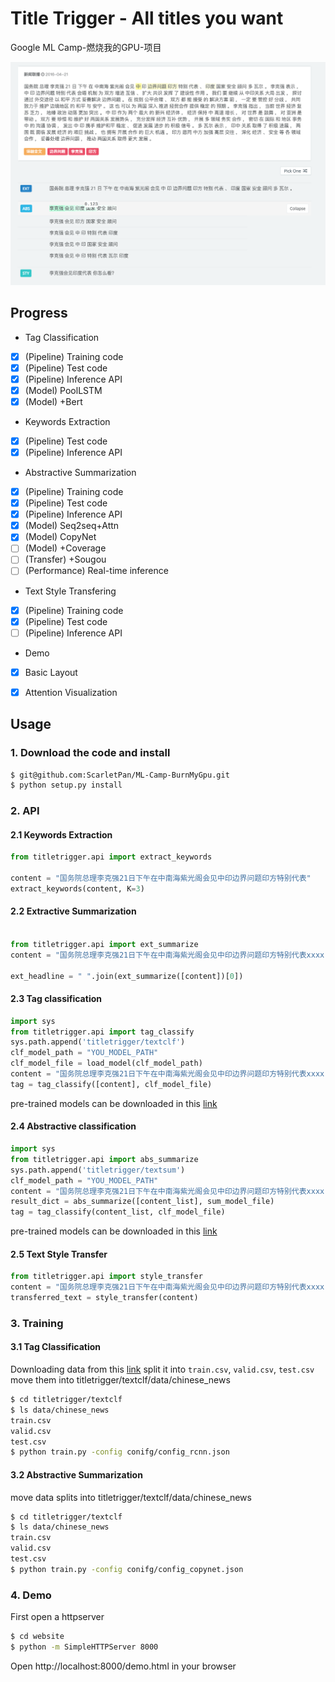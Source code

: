 # Title Trigger - All titles you want
Google ML Camp-燃烧我的GPU-项目

![avatar](images/demo.png)
## Progress

* Tag Classification
- [x] (Pipeline) Training code
- [x] (Pipeline) Test code
- [x] (Pipeline) Inference API
- [x] (Model) PoolLSTM
- [x] (Model) +Bert

* Keywords Extraction
- [x] (Pipeline) Test code
- [x] (Pipeline) Inference API

* Abstractive Summarization
- [x] (Pipeline) Training code
- [x] (Pipeline) Test code
- [x] (Pipeline) Inference API
- [x] (Model) Seq2seq+Attn
- [x] (Model) CopyNet
- [ ] (Model) +Coverage
- [ ] (Transfer) +Sougou
- [ ] (Performance) Real-time inference

* Text Style Transfering
- [x] (Pipeline) Training code
- [x] (Pipeline) Test code
- [ ] (Pipeline) Inference API

* Demo
- [x] Basic Layout
- [x] Attention Visualization


## Usage
### 1. Download the code and install
```bash
$ git@github.com:ScarletPan/ML-Camp-BurnMyGpu.git
$ python setup.py install
```

### 2. API
#### 2.1 Keywords Extraction
```python
from titletrigger.api import extract_keywords

content = "国务院总理李克强21日下午在中南海紫光阁会见中印边界问题印方特别代表"
extract_keywords(content, K=3)
```
#### 2.2 Extractive Summarization
```python

from titletrigger.api import ext_summarize
content = "国务院总理李克强21日下午在中南海紫光阁会见中印边界问题印方特别代表xxxx"

ext_headline = " ".join(ext_summarize([content])[0])
```

#### 2.3 Tag classification
```python
import sys
from titletrigger.api import tag_classify
sys.path.append('titletrigger/textclf')
clf_model_path = "YOU_MODEL_PATH"
clf_model_file = load_model(clf_model_path)
content = "国务院总理李克强21日下午在中南海紫光阁会见中印边界问题印方特别代表xxxx"
tag = tag_classify([content], clf_model_file)
```
pre-trained models can be downloaded in this [link](https://drive.google.com/open?id=1173TiJ4X_-2L5c43BdHG1kNA9svqeEOf)

#### 2.4 Abstractive classification
```python
import sys
from titletrigger.api import abs_summarize
sys.path.append('titletrigger/textsum')
clf_model_path = "YOU_MODEL_PATH"
content = "国务院总理李克强21日下午在中南海紫光阁会见中印边界问题印方特别代表xxxx"
result_dict = abs_summarize([content_list], sum_model_file)
tag = tag_classify(content_list, clf_model_file)
```
pre-trained models can be downloaded in this [link](https://drive.google.com/open?id=1svxKPlIHusm2ZzaLmUCP5KLwc8kWrH_C)

#### 2.5 Text Style Transfer
```python
from titletrigger.api import style_transfer
content = "国务院总理李克强21日下午在中南海紫光阁会见中印边界问题印方特别代表xxxx"
transferred_text = style_transfer(content)
```

### 3. Training
#### 3.1 Tag Classification
Downloading data from this [link](https://www.kaggle.com/noxmoon/chinese-official-daily-news-since-2016)
split it into ```train.csv```, ```valid.csv```, ```test.csv``` 
move them into titletrigger/textclf/data/chinese_news
```bash
$ cd titletrigger/textclf
$ ls data/chinese_news
train.csv
valid.csv
test.csv
$ python train.py -config conifg/config_rcnn.json
```
#### 3.2 Abstractive Summarization
move data splits into titletrigger/textclf/data/chinese_news
```bash
$ cd titletrigger/textclf
$ ls data/chinese_news
train.csv
valid.csv
test.csv
$ python train.py -config conifg/config_copynet.json
```

### 4. Demo
First open a httpserver
```bash
$ cd website
$ python -m SimpleHTTPServer 8000
```
Open http://localhost:8000/demo.html in your browser